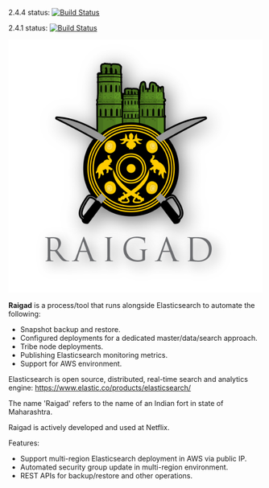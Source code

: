 <!--
# Raigad
-->
2.4.4 status: [![Build Status](https://travis-ci.org/Netflix/Raigad.svg?branch=2.4.4)](https://travis-ci.org/Netflix/Raigad)

2.4.1 status: [![Build Status](https://travis-ci.org/Netflix/Raigad.svg?branch=2.4.1)](https://travis-ci.org/Netflix/Raigad)

![](images/raigad-type-lg.png?raw=true=150x150) </br>

**Raigad** is a process/tool that runs alongside Elasticsearch to automate the following:
- Snapshot backup and restore.
- Configured deployments for a dedicated master/data/search approach.
- Tribe node deployments.
- Publishing Elasticsearch monitoring metrics.
- Support for AWS environment.

Elasticsearch is open source, distributed, real-time search and analytics engine: https://www.elastic.co/products/elasticsearch/

The name 'Raigad' refers to the name of an Indian fort in state of Maharashtra.

Raigad is actively developed and used at Netflix.

Features:
- Support multi-region Elasticsearch deployment in AWS via public IP.
- Automated security group update in multi-region environment.
- REST APIs for backup/restore and other operations.

